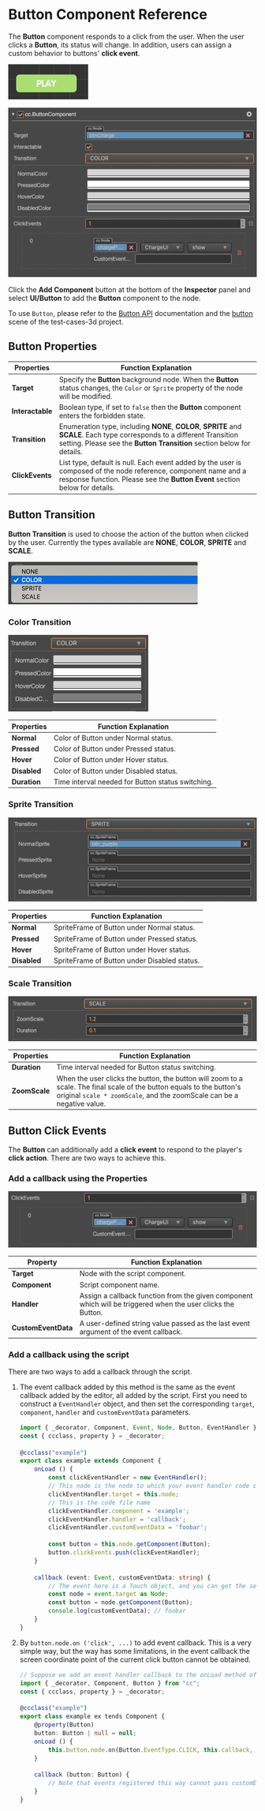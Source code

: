 # Button Component Reference

The __Button__ component responds to a click from the user. When the user clicks a __Button__, its status will change. In addition, users can assign a custom behavior to buttons' __click event__.

![button.png](./button/button.png)

![button-color](./button/button-color.png)

Click the __Add Component__ button at the bottom of the __Inspector__ panel and select __UI/Button__ to add the __Button__ component to the node.

To use `Button`, please refer to the [Button API](https://docs.cocos.com/creator/api/en/classes/ui.button.html) documentation and the [button](https://github.com/cocos-creator/test-cases-3d/tree/master/assets/cases/ui/03.button) scene of the test-cases-3d project.

## Button Properties

| Properties   | Function Explanation |
| ------------ | -------------------- |
| __Target__       | Specify the __Button__ background node. When the __Button__ status changes, the `Color` or `Sprite` property of the node will be modified. |
| __Interactable__ | Boolean type, if set to `false` then the __Button__ component enters the forbidden state. |
| __Transition__   | Enumeration type, including __NONE__, __COLOR__, __SPRITE__ and __SCALE__. Each type corresponds to a different Transition setting. Please see the __Button Transition__ section below for details. |
| __ClickEvents__  | List type, default is null. Each event added by the user is composed of the node reference, component name and a response function. Please see the __Button Event__ section below for details. |

## Button Transition

__Button Transition__ is used to choose the action of the button when clicked by the user. Currently the types available are __NONE__, __COLOR__, __SPRITE__ and __SCALE__.

![transition](button/transition.png)

### Color Transition

![color-transition](button/color-transition.png)

| Properties | Function Explanation |
| ---------- | -------------------- |
| __Normal__     | Color of Button under Normal status.    |
| __Pressed__    | Color of Button under Pressed status.   |
| __Hover__      | Color of Button under Hover status.     |
| __Disabled__   | Color of Button under Disabled status.  |
| __Duration__   | Time interval needed for Button status switching. |

### Sprite Transition

![sprite-transition](button/sprite-transition.png)

| Properties     | Function Explanation |
| -------------- | -------------------- |
| __Normal__     | SpriteFrame of Button under Normal status.   |
| __Pressed__    | SpriteFrame of Button under Pressed status.  |
| __Hover__      | SpriteFrame of Button under Hover status.    |
| __Disabled__   | SpriteFrame of Button under Disabled status. |

### Scale Transition

![scaleTransition](button/scaleTransition.png)

| Properties     | Function Explanation            |
| -------------- | -----------    |
| __Duration__   | Time interval needed for Button status switching. |
| __ZoomScale__  | When the user clicks the button, the button will zoom to a scale. The final scale of the button equals to the button's original `scale * zoomScale`, and the zoomScale can be a negative value.|

## Button Click Events

The __Button__ can additionally add a __click event__ to respond to the player's __click action__. There are two ways to achieve this.

### Add a callback using the Properties

![button-event](button/button-event.png)

| Property        | Function Explanation                              |
| --------------  | -----------                                       |
| __Target__          | Node with the script component.                   |
| __Component__       | Script component name.                            |
| __Handler__         | Assign a callback function from the given component which will be triggered when the user clicks the Button. |
| __CustomEventData__ | A user-defined string value passed as the last event argument of the event callback. |

### Add a callback using the script

There are two ways to add a callback through the script.

1. The event callback added by this method is the same as the event callback added by the editor, all added by the script. First you need to construct a `EventHandler` object, and then set the corresponding `target`, `component`, `handler` and `customEventData` parameters.

    ```ts
    import { _decorator, Component, Event, Node, Button, EventHandler } from "cc";
    const { ccclass, property } = _decorator;

    @ccclass("example")
    export class example extends Component {
        onLoad () {
            const clickEventHandler = new EventHandler();
            // This node is the node to which your event handler code component belongs
            clickEventHandler.target = this.node;
            // This is the code file name
            clickEventHandler.component = 'example';
            clickEventHandler.handler = 'callback';
            clickEventHandler.customEventData = 'foobar';

            const button = this.node.getComponent(Button);
            button.clickEvents.push(clickEventHandler);
        }

        callback (event: Event, customEventData: string) {
            // The event here is a Touch object, and you can get the send node of the event by event.target
            const node = event.target as Node;
            const button = node.getComponent(Button);
            console.log(customEventData); // foobar
        }
    }
    ```

2. By `button.node.on ('click', ...)` to add event callback. This is a very simple way, but the way has some limitations, in the event callback the screen coordinate point of the current click button cannot be obtained.

    ```ts
    // Suppose we add an event handler callback to the onLoad method of a component and handle the event in the callback function:
    import { _decorator, Component, Button } from "cc";
    const { ccclass, property } = _decorator;

    @ccclass("example")
    export class example ex tends Component {
        @property(Button)
        button: Button | null = null;
        onLoad () {
            this.button.node.on(Button.EventType.CLICK, this.callback, this);
        }

        callback (button: Button) {
            // Note that events registered this way cannot pass customEventData
        }
    }
    ```
